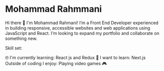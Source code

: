 # Mohammad Rahmmani

Hi there 👋 I'm Mohammad Rahmani!
I’m a Front End Developer experienced in building responsive, accessible websites and web applications using JavaScript and React. I’m looking to expand my portfolio and collaborate on something new.

Skill set:
          

🤓 I'm currently learning:
React js and Redux
🤔 I want to learn:
Next.js
Outside of coding I enjoy:
Playing video games 🎮
